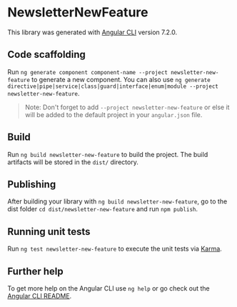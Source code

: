 # NewsletterNewFeature

This library was generated with [Angular CLI](https://github.com/angular/angular-cli) version 7.2.0.

## Code scaffolding

Run `ng generate component component-name --project newsletter-new-feature` to generate a new component. You can also use `ng generate directive|pipe|service|class|guard|interface|enum|module --project newsletter-new-feature`.

> Note: Don't forget to add `--project newsletter-new-feature` or else it will be added to the default project in your `angular.json` file.

## Build

Run `ng build newsletter-new-feature` to build the project. The build artifacts will be stored in the `dist/` directory.

## Publishing

After building your library with `ng build newsletter-new-feature`, go to the dist folder `cd dist/newsletter-new-feature` and run `npm publish`.

## Running unit tests

Run `ng test newsletter-new-feature` to execute the unit tests via [Karma](https://karma-runner.github.io).

## Further help

To get more help on the Angular CLI use `ng help` or go check out the [Angular CLI README](https://github.com/angular/angular-cli/blob/master/README.md).
